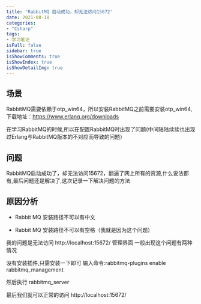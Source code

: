 ```yaml
---
title: 'RabbitMQ 启动成功，却无法访问15672'
date: 2021-08-18
categories:
- "Csharp"
tags:
- 学习笔记
isFull: false 
sidebar: true
isShowComments: true
isShowIndex: true
isShowDetailImg: true
---
```


## 场景

RabbitMQ需要依赖于otp_win64，所以安装RabbitMQ之前需要安装otp_win64,下载地址：https://www.erlang.org/downloads 

在学习RabbitMQ的时候,所以在配置RabbitMQ时出现了问题(中间陆陆续续也出现过Erlang与RabbitMQ版本的不对应而导致的问题）

## 问题

RabbitMQ启动成功了，却无法访问15672，翻遍了网上所有的资源,什么说法都有,最后问题还是解决了,这次记录一下解决问题的方法

## 原因分析

- Rabbit MQ 安装路径不可以有中文

- Rabbit MQ 安装路径不可以有空格（我就是因为这个问题）

我的问题是无法访问 http://localhost:15672/ 管理界面
一般出现这个问题有两种情况

没有安装插件,只需安装一下即可
输入命令:rabbitmq-plugins enable rabbitmq_management

然后执行 rabbitmq_server

最后我们就可以正常的访问 http://localhost:15672/







